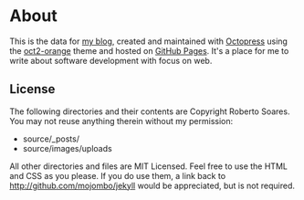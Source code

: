 # About

This is the data for [my blog](http://blog.robertosoares.me/), created and maintained with [Octopress](http://octopress.org/) using the [oct2-orange](https://github.com/roberto/oct2-orange) theme and hosted on [GitHub Pages](http://pages.github.com/). It's a place for me to write about software development with focus on web.

## License

The following directories and their contents are Copyright Roberto Soares. You may not reuse anything therein without my permission:

* source/_posts/
* source/images/uploads

All other directories and files are MIT Licensed. Feel free to use the HTML and CSS as you please. If you do use them, a link back to http://github.com/mojombo/jekyll would be appreciated, but is not required.